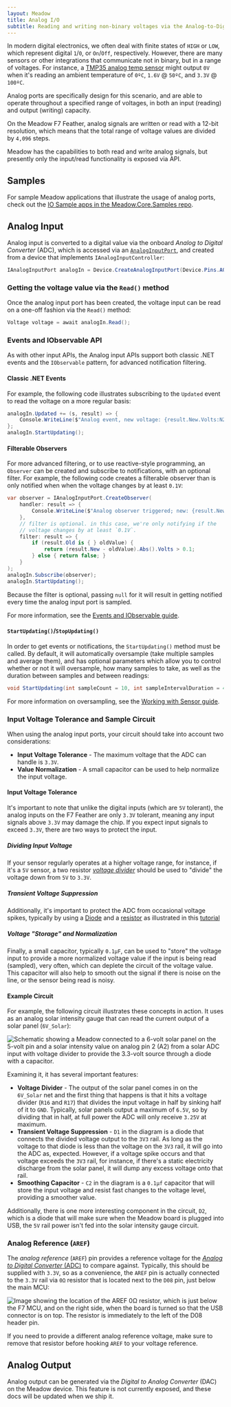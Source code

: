 ```yaml
---
layout: Meadow
title: Analog I/O
subtitle: Reading and writing non-binary voltages via the Analog-to-Digital Converter (ADC), and Digital-to-Analog Converter (DAC).
---
```


In modern digital electronics, we often deal with finite states of `HIGH` or `LOW`, which represent digital `1`/`0`, or `On`/`Off`, respectively. However, there are many sensors or other integrations that communicate not in binary, but in a range of voltages. For instance, a [TMP35 analog temp sensor](/docs/api/Meadow.Foundation/Meadow.Foundation.Sensors.Temperature/AnalogTemperature/) might output `0V` when it's reading an ambient temperature of `0ºC`, `1.6V` @ `50ºC`, and `3.3V` @ `100ºC`.

Analog ports are specifically design for this scenario, and are able to operate throughout a specified range of voltages, in both an input (reading) and output (writing) capacity.

On the Meadow F7 Feather, analog signals are written or read with a 12-bit resolution, which means that the total range of voltage values are divided by `4,096` steps.

Meadow has the capabilities to both read and write analog signals, but presently only the input/read functionality is exposed via API.

## Samples

For sample Meadow applications that illustrate the usage of analog ports, check out the [IO Sample apps in the Meadow.Core.Samples repo](https://github.com/WildernessLabs/Meadow.Core.Samples/tree/main/Source/IO).

## Analog Input

Analog input is converted to a digital value via the onboard _Analog to Digital Converter_ (ADC), which is accessed via an [`AnalogInputPort`](/docs/api/Meadow/Meadow.Hardware/AnalogInputPort/), and created from a device that implements `IAnalogInputController`:

```csharp
IAnalogInputPort analogIn = Device.CreateAnalogInputPort(Device.Pins.A02);
```

### Getting the voltage value via the `Read()` method

Once the analog input port has been created, the voltage input can be read on a one-off fashion via the `Read()` method:

```csharp
Voltage voltage = await analogIn.Read();
```

### Events and IObservable API

As with other input APIs, the Analog input APIs support both classic .NET events and the `IObservable` pattern, for advanced notification filtering.

#### Classic .NET Events

For example, the following code illustrates subscribing to the `Updated` event to read the voltage on a more regular basis:

```csharp
analogIn.Updated += (s, result) => {
    Console.WriteLine($"Analog event, new voltage: {result.New.Volts:N2}V, old: {result.Old?.Volts:N2}V");
};
analogIn.StartUpdating();
```

#### Filterable Observers

For more advanced filtering, or to use reactive-style programming, an `Observer` can be created and subscribe to notifications, with an optional filter. For example, the following code creates a filterable observer than is only notified when when the voltage changes by at least `0.1V`:

```csharp
var observer = IAnalogInputPort.CreateObserver(
    handler: result => {
        Console.WriteLine($"Analog observer triggered; new: {result.New.Volts:n2}V, old: {result.Old?.Volts:n2}V");
    },
    // filter is optional. in this case, we're only notifying if the
    // voltage changes by at least `0.1V`.
    filter: result => {
        if (result.Old is { } oldValue) {
            return (result.New - oldValue).Abs().Volts > 0.1;
        } else { return false; }
    }
);
analogIn.Subscribe(observer);
analogIn.StartUpdating();
```

Because the filter is optional, passing `null` for it will result in getting notified every time the analog input port is sampled.

For more information, see the [Events and IObservable guide](/Meadow/Meadow_Basics/Events_and_IObservable/).

#### `StartUpdating()`/`StopUpdating()`

In order to get events or notifications, the `StartUpdating()` method must be called. By default, it will automatically oversample (take multiple samples and average them), and has optional parameters which allow you to control whether or not it will oversample, how many samples to take, as well as the duration between samples and between readings:

```csharp
void StartUpdating(int sampleCount = 10, int sampleIntervalDuration = 40, int standbyDuration = 100);
```

For more information on oversampling, see the [Working with Sensor guide](/Meadow/Meadow.Foundation/Working_with_Sensors/).

### Input Voltage Tolerance and Sample Circuit

When using the analog input ports, your circuit should take into account two considerations:

* **Input Voltage Tolerance** - The maximum voltage that the ADC can handle is `3.3V`.
* **Value Normalization** - A small capacitor can be used to help normalize the input voltage.

#### Input Voltage Tolerance

It's important to note that unlike the digital inputs (which are `5V` tolerant), the analog inputs on the F7 Feather are only `3.3V` tolerant, meaning any input signals above `3.3V` may damage the chip. If you expect input signals to exceed `3.3V`, there are two ways to protect the input.

##### Dividing Input Voltage

If your sensor regularly operates at a higher voltage range, for instance, if it's a `5V` sensor, a two resistor [_voltage divider_](/Hardware/Tutorials/Electronics/Part5/Level_Shifting_Lab/) should be used to "divide" the voltage down from `5V` to `3.3V`.

##### Transient Voltage Suppression

Additionally, it's important to protect the ADC from occasional voltage spikes, typically by using a [Diode](/Hardware/Tutorials/Electronics/Part6/General_Diodes) and a [resistor](/Hardware/Tutorials/Electronics/Part4/Resistance/) as illustrated in this [tutorial](https://www.electroniclinic.com/input-overvoltage-protection-for-arduino-inputs-using-a-zener-diode/)

##### Voltage "Storage" and Normalization

Finally, a small capacitor, typically `0.1µF`, can be used to "store" the voltage input to provide a more normalized voltage value if the input is being read (sampled), very often, which can deplete the circuit of the voltage value. This capacitor will also help to smooth out the signal if there is noise on the line, or the sensor being read is noisy.

#### Example Circuit

For example, the following circuit illustrates these concepts in action. It uses as an analog solar intensity gauge that can read the current output of a solar panel (`6V_Solar`):

![Schematic showing a Meadow connected to a 6-volt solar panel on the 5-volt pin and a solar intensity value on analog pin 2 (A2) from a solar ADC input with voltage divider to provide the 3.3-volt source through a diode with a capacitor.](AnalogInputCircuit.png)

Examining it, it has several important features:

* **Voltage Divider** - The output of the solar panel comes in on the `6V_Solar` net and the first thing that happens is that it hits a voltage divider (`R16` and `R17`) that divides the input voltage in half by sinking half of it to `GND`. Typically, solar panels output a maximum of `6.5V`, so by dividing that in half, at full power the ADC will only receive `3.25V` at maximum.
* **Transient Voltage Suppression** - `D1` in the diagram is a diode that connects the divided voltage output to the `3V3` rail. As long as the voltage to that diode is less than the voltage on the `3V3` rail, it will go into the ADC as, expected. However, if a voltage spike occurs and that voltage exceeds the `3V3` rail, for instance, if there's a static electricity discharge from the solar panel, it will dump any excess voltage onto that rail.
* **Smoothing Capacitor** - `C2` in the diagram is a `0.1µf` capacitor that will store the input voltage and resist fast changes to the voltage level, providing a smoother value.

Additionally, there is one more interesting component in the circuit, `D2`, which is a diode that will make sure when the Meadow board is plugged into USB, the `5V` rail power isn't fed into the solar intensity gauge circuit.

### Analog Reference (`AREF`)

The _analog reference_ (`AREF`) pin provides a reference voltage for the [_Analog to Digital Converter_ (ADC)](/Meadow/Meadow_Basics/IO/Analog/) to compare against. Typically, this should be supplied with `3.3V`, so as a convenience, the `AREF` pin is actually connected to the `3.3V` rail via `0Ω` resistor that is located next to the `D08` pin, just below the main MCU:

![Image showing the location of the AREF 0Ω resistor, which is just below the F7 MCU, and on the right side, when the board is turned so that the USB connector is on top. The resistor is immediately to the left of the D08 header pin.](/Common_Files/F7_Micro_AREF_Resistor.svg)

If you need to provide a different analog reference voltage, make sure to remove that resistor before hooking `AREF` to your voltage reference.

## Analog Output

Analog output can be generated via the _Digital to Analog Converter_ (DAC) on the Meadow device. This feature is not currently exposed, and these docs will be updated when we ship it.
